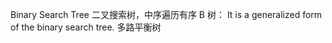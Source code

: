 Binary Search Tree   二叉搜索树，中序遍历有序
B 树：  It is a generalized form of the binary search tree. 多路平衡树



